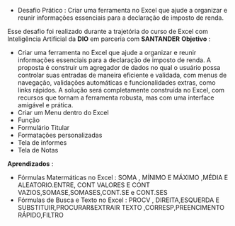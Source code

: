 * Desafio Prático :  Criar uma ferramenta no Excel que ajude a organizar e reunir informações essenciais para a declaração de imposto de renda.

Esse desafio foi realizado durante a trajetória do curso de Excel com Inteligência Artificial da **DIO** em parceria com  **SANTANDER**
**Objetivo** : 
- Criar uma ferramenta no Excel que ajude a organizar e reunir informações essenciais para a declaração de imposto de renda. A proposta é construir um agregador de dados no qual o usuário possa controlar suas entradas de maneira eficiente e validada, com menus de navegação, validações automáticas e funcionalidades extras, como links rápidos. A solução será completamente construída no Excel, com recursos que tornam a ferramenta robusta, mas com uma interface amigável e prática.
- Criar um Menu dentro do Excel  
- Função
- Formulário Titular 
- Formatações personalizadas
- Tela de informes 
- Tela de Notas


 **Aprendizados** :
- Fórmulas Matermáticas no Excel : SOMA , MÍNIMO E MÁXIMO ,MÉDIA E ALEATORIO.ENTRE, CONT VALORES E CONT VAZIOS,SOMASE,SOMASES,CONT.SE e CONT.SES
- Fórmulas de Busca e Texto no Excel : PROCV , DIREITA,ESQUERDA E SUBSTITUIR,PROCURAR&EXTRAIR TEXTO ,CORRESP,PREENCIMENTO RÁPIDO,FILTRO
